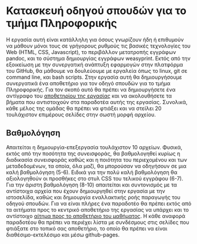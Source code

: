# Κατασκευή οδηγού σπουδών για το τμήμα Πληροφορικής
Η εργασία αυτή είναι κατάλληλη για όσους γνωρίζουν ήδη ή επιθυμούν να μάθουν μόνοι τους σε γρήγορους ρυθμούς τις βασικές τεχνολογίες του Web (HTML, CSS, Javascript), το περιβάλλον μετατροπής εγγράφων pandoc, και το σύστημα δημιουργίας εγγράφων weasyprint. Εκτός από την εξοικείωση με την συνεργατική ανάπτυξη εφαρμογών στην πλατφόρμα του GitHub, θα μάθουμε να δουλεύουμε με εργαλεία όπως το linux, git σε command line, και bash scripts. Στην εργασία αυτή θα δημιουργήσουμε συνεργατικά ένα αποθετήριο για τον οδηγό σπουδών για το τμήμα Πληροφορικής. Για τον σκοπό αυτό θα πρέπει να δημιουργήσετε ένα αντίγραφο του [αποθετηρίου της εργασίας](https://github.com/ioniodi/study-guide) και να ακολουθήσετε τα βήματα που αντιστοιχούν στα παραδοτέα αυτής της εργασίας. Συνολικά, κάθε μέλος της ομάδας θα πρέπει να φτιάξει και να στείλει 20 τουλάχιστον επιμέρους σελίδες στην σωστή μορφή αρχείου. 

## Βαθμολόγηση
Απαιτείται η δημιουργία-επεξεργασία τουλάχιστον 10 αρχείων. Φυσικά, εκτός από την ποσότητα της συνεισφοράς, θα βαθμολογηθεί κυρίως η διαδικασία συνεισφοράς καθώς και η ποιότητα του περιεχομένου και των μεταδεδομένων, τα οποία, όλα μαζί, θα μπορούσαν να οδηγήσουν σε μια καλή βαθμολόγηση (5-6). Ειδικά για την πολύ καλή βαθμολόγηση θα αξιολογηθούν οι προσθήκες στο στυλ CSS του τελικού εγγράφου (6-7). Για την άριστη βαθμολόγηση (8-10) απαιτείται και συντονισμός με τα αντίστοιχα αρχεία που έχουν δημιουργηθεί στην εργασία με την ιστοσελίδα, καθώς και δημιουργία εναλλακτικής ροής παραγωγής του οδηγού σπουδών. Για να είναι πλήρες ένα παραδοτέο θα πρέπει εκτός από τα αιτήματα προς το κεντρικό αποθετήριο της εργασίας να υπάρχει και το αντίστοιχο [αίτημα προς το αποθετήριο του μαθήματος](https://courses-ionio.github.io/help/). Η κάθε αναφορά παραδοτέου θα πρέπει να περιέχει λίστα με συνδέσμους στις σελίδες που φτιάξατε στο τοπικό σας αποθετήριο, το οποίο θα πρέπει να είναι διαθέσιμο-εκτελέσιμο και μέσω github-pages.
